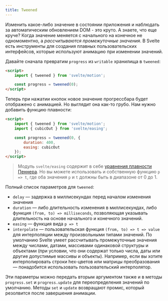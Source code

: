 ```yaml
---
title: Tweened
---
```


Изменить какое-либо значение в состоянии приложения и наблюдать за автоматическим обновлением DOM - это круто. А знаете, что еще круче? Когда значение меняется с начального на конечное не одномоментно, а *рассчитываются промежуточные значения*. В Svelte есть инструменты для создания плавных пользовательских интерфейсов, которые используют анимацию при изменении значений.

Давайте сначала превратим `progress` из `writable` хранилища в `tweened`:

```html
<script>
	import { tweened } from 'svelte/motion';

	const progress = tweened(0);
</script>
```

Теперь при нажатии кнопок новое значение прогрессбара будет отображено с анимацией. Но выглядит она как-то грубо. Нам нужно добавить функцию плавности:

```html
<script>
	import { tweened } from 'svelte/motion';
	import { cubicOut } from 'svelte/easing';

	const progress = tweened(0, {
		duration: 400,
		easing: cubicOut
	});
</script>
```

> Модуль `svelte/easing` содержит в себе [уравнения плавности Пеннера](https://web.archive.org/web/20190805215728/http://robertpenner.com/easing/). Но вы можете использовать и собственную функцию `p => t`, где оба значения `p` и `t` должны быть в диапазоне от 0 до 1.

Полный список параметров для `tweened`:

* `delay` — задержка в миллисекундах перед началом изменения значения
* `duration` — либо длительность изменения в миллисекундах, либо функция `(from, to) => milliseconds`, позволяющая указывать длительность на основе начального и конечного значений.
* `easing` — функция вида `p => t`
* `interpolate` — пользовательская функция `(from, to) => t => value` для интерполяции между произвольными типами значений. По умолчанию Svelte умеет рассчитывать промежуточные значения между числами, датами, массивами одинаковой структуры и объектами (при условии, что они содержат только числа, даты или другие допустимые массивы и объекты). Например, если вы хотите интерполировать строки hex-цветов или матрицы преобразования — понадобится использовать пользовательский интерполятор.

Эти параметры можно передать вторым аргументом также и в методы `progress.set` и `progress.update` для переопределения значений по умолчанию. Методы `set` и `update` возвращают промис, который резолвится после завершения анимации.
